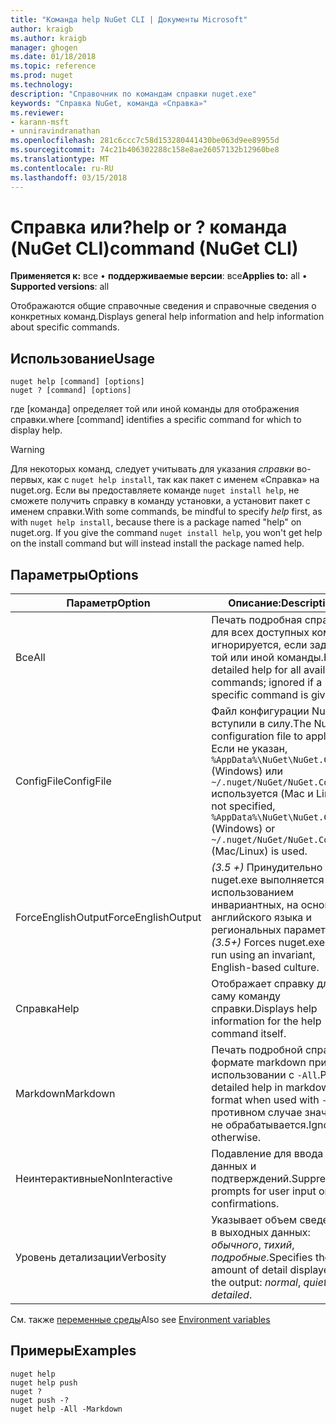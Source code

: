 ```yaml
---
title: "Команда help NuGet CLI | Документы Microsoft"
author: kraigb
ms.author: kraigb
manager: ghogen
ms.date: 01/18/2018
ms.topic: reference
ms.prod: nuget
ms.technology: 
description: "Справочник по командам справки nuget.exe"
keywords: "Справка NuGet, команда «Справка»"
ms.reviewer:
- karann-msft
- unniravindranathan
ms.openlocfilehash: 281c6ccc7c58d153280441430be063d9ee89955d
ms.sourcegitcommit: 74c21b406302288c158e8ae26057132b12960be8
ms.translationtype: MT
ms.contentlocale: ru-RU
ms.lasthandoff: 03/15/2018
---
```

# <a name="help-or--command-nuget-cli"></a><span data-ttu-id="4265c-104">Справка или?</span><span class="sxs-lookup"><span data-stu-id="4265c-104">help or ?</span></span> <span data-ttu-id="4265c-105">команда (NuGet CLI)</span><span class="sxs-lookup"><span data-stu-id="4265c-105">command (NuGet CLI)</span></span>

<span data-ttu-id="4265c-106">**Применяется к:** все &bullet; **поддерживаемые версии**: все</span><span class="sxs-lookup"><span data-stu-id="4265c-106">**Applies to:** all &bullet; **Supported versions**: all</span></span>

<span data-ttu-id="4265c-107">Отображаются общие справочные сведения и справочные сведения о конкретных команд.</span><span class="sxs-lookup"><span data-stu-id="4265c-107">Displays general help information and help information about specific commands.</span></span>

## <a name="usage"></a><span data-ttu-id="4265c-108">Использование</span><span class="sxs-lookup"><span data-stu-id="4265c-108">Usage</span></span>

```cli
nuget help [command] [options]
nuget ? [command] [options]
```

<span data-ttu-id="4265c-109">где [команда] определяет той или иной команды для отображения справки.</span><span class="sxs-lookup"><span data-stu-id="4265c-109">where [command] identifies a specific command for which to display help.</span></span>

> [!Warning]
> <span data-ttu-id="4265c-110">Для некоторых команд, следует учитывать для указания *справки* во-первых, как с `nuget help install`, так как пакет с именем «Справка» на nuget.org. Если вы предоставляете команде `nuget install help`, не сможете получить справку в команду установки, а установит пакет с именем справки.</span><span class="sxs-lookup"><span data-stu-id="4265c-110">With some commands, be mindful to specify *help* first, as with `nuget help install`, because there is a package named "help" on nuget.org. If you give the command `nuget install help`, you won't get help on the install command but will instead install the package named help.</span></span>

## <a name="options"></a><span data-ttu-id="4265c-111">Параметры</span><span class="sxs-lookup"><span data-stu-id="4265c-111">Options</span></span>

| <span data-ttu-id="4265c-112">Параметр</span><span class="sxs-lookup"><span data-stu-id="4265c-112">Option</span></span> | <span data-ttu-id="4265c-113">Описание:</span><span class="sxs-lookup"><span data-stu-id="4265c-113">Description</span></span> |
| --- | --- |
| <span data-ttu-id="4265c-114">Все</span><span class="sxs-lookup"><span data-stu-id="4265c-114">All</span></span> | <span data-ttu-id="4265c-115">Печать подробная справка для всех доступных команд; игнорируется, если задан той или иной команды.</span><span class="sxs-lookup"><span data-stu-id="4265c-115">Print detailed help for all available commands; ignored if a specific command is given.</span></span> |
| <span data-ttu-id="4265c-116">ConfigFile</span><span class="sxs-lookup"><span data-stu-id="4265c-116">ConfigFile</span></span> | <span data-ttu-id="4265c-117">Файл конфигурации NuGet вступили в силу.</span><span class="sxs-lookup"><span data-stu-id="4265c-117">The NuGet configuration file to apply.</span></span> <span data-ttu-id="4265c-118">Если не указан, `%AppData%\NuGet\NuGet.Config` (Windows) или `~/.nuget/NuGet/NuGet.Config` используется (Mac и Linux).</span><span class="sxs-lookup"><span data-stu-id="4265c-118">If not specified, `%AppData%\NuGet\NuGet.Config` (Windows) or `~/.nuget/NuGet/NuGet.Config` (Mac/Linux) is used.</span></span>|
| <span data-ttu-id="4265c-119">ForceEnglishOutput</span><span class="sxs-lookup"><span data-stu-id="4265c-119">ForceEnglishOutput</span></span> | <span data-ttu-id="4265c-120">*(3.5 +)*  Принудительно nuget.exe выполняется с использованием инвариантных, на основе английского языка и региональных параметров.</span><span class="sxs-lookup"><span data-stu-id="4265c-120">*(3.5+)* Forces nuget.exe to run using an invariant, English-based culture.</span></span> |
| <span data-ttu-id="4265c-121">Справка</span><span class="sxs-lookup"><span data-stu-id="4265c-121">Help</span></span> | <span data-ttu-id="4265c-122">Отображает справку для саму команду справки.</span><span class="sxs-lookup"><span data-stu-id="4265c-122">Displays help information for the help command itself.</span></span> |
| <span data-ttu-id="4265c-123">Markdown</span><span class="sxs-lookup"><span data-stu-id="4265c-123">Markdown</span></span> | <span data-ttu-id="4265c-124">Печать подробной справки в формате markdown при использовании с `-All`.</span><span class="sxs-lookup"><span data-stu-id="4265c-124">Print detailed help in markdown format when used with `-All`.</span></span> <span data-ttu-id="4265c-125">В противном случае значение не обрабатывается.</span><span class="sxs-lookup"><span data-stu-id="4265c-125">Ignored otherwise.</span></span> |
| <span data-ttu-id="4265c-126">Неинтерактивные</span><span class="sxs-lookup"><span data-stu-id="4265c-126">NonInteractive</span></span> | <span data-ttu-id="4265c-127">Подавление для ввода данных и подтверждений.</span><span class="sxs-lookup"><span data-stu-id="4265c-127">Suppresses prompts for user input or confirmations.</span></span> |
| <span data-ttu-id="4265c-128">Уровень детализации</span><span class="sxs-lookup"><span data-stu-id="4265c-128">Verbosity</span></span> | <span data-ttu-id="4265c-129">Указывает объем сведений в выходных данных: *обычного*, *тихий*, *подробные*.</span><span class="sxs-lookup"><span data-stu-id="4265c-129">Specifies the amount of detail displayed in the output: *normal*, *quiet*, *detailed*.</span></span> |

<span data-ttu-id="4265c-130">См. также [переменные среды](cli-ref-environment-variables.md)</span><span class="sxs-lookup"><span data-stu-id="4265c-130">Also see [Environment variables](cli-ref-environment-variables.md)</span></span>

## <a name="examples"></a><span data-ttu-id="4265c-131">Примеры</span><span class="sxs-lookup"><span data-stu-id="4265c-131">Examples</span></span>

```cli
nuget help
nuget help push
nuget ?
nuget push -?
nuget help -All -Markdown
```
